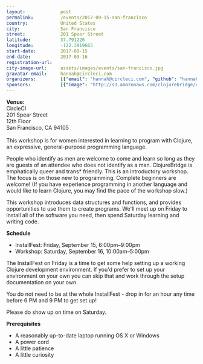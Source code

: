 ```yaml
---
layout:             post
permalink:          /events/2017-09-15-san-francisco
country:            United States
city:               San Francisco
street:             201 Spear Street
latitude:           37.791226
longitude:          -122.3919665
start-date:         2017-09-15
end-date:           2017-09-16
registration-url:
city-image-url:     assets/images/events/san-francisco.jpg
gravatar-email:     hannah@circleci.com
organizers:         [{"email": "hannah@circleci.com", "github": "hannahhenderson", "name": "Hannah Henderson", "twitter": "hendersgame"}, {"email": "an@circleci.com", "github": "annguy3n", "name": "An Nguyen", "twitter": null}]
sponsors:           [{"image": "http://s3.amazonaws.com/clojurebridge/original/214/687474703a2f2f626c6f672e636972636c6563692e636f6d2f77702d636f6e74656e742f75706c6f6164732f323031332f31312f6c6f676f2e706e67.png?1501587702", "name": "CircleCI", "url": "https://circleci.com/"}]
---
```


**Venue:**<br/>
CircleCI<br/>
201 Spear Street<br/>
12th Floor<br/>
San Francisco, CA 94105<br/>
<br/>
This workshop is for women interested in learning to program with Clojure, an expressive, general-purpose programming language.
<br/>

People who identify as men are welcome to come and learn so long as they are guests of an attendee who does not identify as a man. ClojureBridge is emphatically queer and trans* friendly.
This is an introductory workshop. The focus is on those new to programming. Complete beginners are welcome! (If you have experience programming in another language and would like to learn Clojure, you may find the pace of the workshop slow.)
<br/>

This workshop introduces data structures and functions, and provides opportunities to use them to create programs. We'll meet up on Friday to install all of the software you need, then spend Saturday learning and writing code.

**Schedule**

* InstallFest: Friday, September 15, 6:00pm–9:00pm
* Workshop: Saturday, September 16, 10:00am–5:00pm

The InstallFest on Friday is a time to get some help setting up a working Clojure development environment. If you'd prefer to set up your environment on your own you can skip that and work through the setup documentation on your own.

You do not need to be at the whole InstallFest - drop in for an hour any time before 6 PM and 9 PM to get set up!

Please do show up on time on Saturday.

**Prerequisites**

* A reasonably up-to-date laptop running OS X or Windows
* A power cord
* A little patience
* A little curiosity
